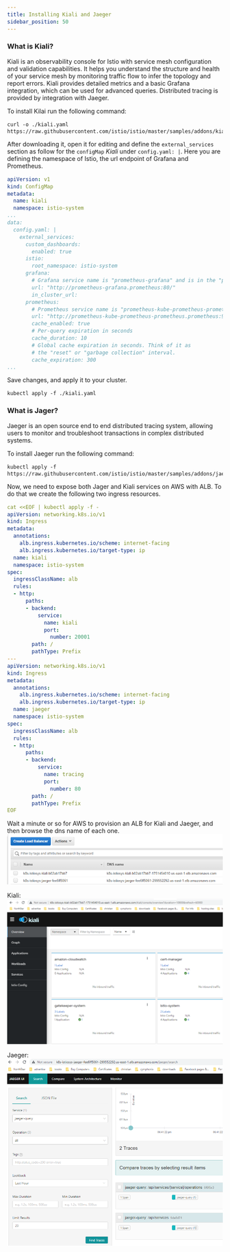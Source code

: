 ```yaml
---
title: Installing Kiali and Jaeger
sidebar_position: 50
---
```


### What is Kiali?
Kiali is an observability console for Istio with service mesh configuration and validation capabilities. It helps you understand the structure and health of your service mesh by monitoring traffic flow to infer the topology and report errors. Kiali provides detailed metrics and a basic Grafana integration, which can be used for advanced queries. Distributed tracing is provided by integration with Jaeger.

To install Kilai run the following command:
```shell
curl -o ./kiali.yaml https://raw.githubusercontent.com/istio/istio/master/samples/addons/kiali.yaml
```

After downloading it, open it for editing and define the `external_services` section as follow for the `configMap` *Kiali* under `config.yaml: |`. Here you are defining the namespace of Istio, the url endpoint of Grafana and Prometheus.

```yaml
apiVersion: v1
kind: ConfigMap
metadata:
  name: kiali
  namespace: istio-system
...
data:
  config.yaml: |
    external_services:
      custom_dashboards:
        enabled: true
      istio:
        root_namespace: istio-system
      grafana:
        # Grafana service name is "prometheus-grafana" and is in the "prometheus" namespace, running on port 80.   
        url: "http://prometheus-grafana.prometheus:80/"
        in_cluster_url:        
      prometheus:
        # Prometheus service name is "prometheus-kube-prometheus-prometheus" and is in the "prometheus" namespace, running on port 9090. 
        url: "http://prometheus-kube-prometheus-prometheus.prometheus:9090/"   
        cache_enabled: true
        # Per-query expiration in seconds
        cache_duration: 10
        # Global cache expiration in seconds. Think of it as
        # the "reset" or "garbage collection" interval.
        cache_expiration: 300   
...
```
Save changes, and apply it to your cluster.
```shell
kubectl apply -f ./kiali.yaml
```

### What is Jager?
Jaeger is an open source end to end distributed tracing system, allowing users to monitor and troubleshoot transactions in complex distributed systems.

To install Jaeger run the following command:
```shell
kubectl apply -f https://raw.githubusercontent.com/istio/istio/master/samples/addons/jaeger.yaml
```

Now, we need to expose both Jager and Kiali services on AWS with ALB. To do that we create the following two ingress resources.
```yaml
cat <<EOF | kubectl apply -f -
apiVersion: networking.k8s.io/v1
kind: Ingress
metadata:
  annotations:
    alb.ingress.kubernetes.io/scheme: internet-facing
    alb.ingress.kubernetes.io/target-type: ip
  name: kiali
  namespace: istio-system
spec:
  ingressClassName: alb
  rules:
  - http:
      paths:
      - backend:
          service:
            name: kiali
            port:
              number: 20001
        path: /
        pathType: Prefix
---
apiVersion: networking.k8s.io/v1
kind: Ingress
metadata:
  annotations:
    alb.ingress.kubernetes.io/scheme: internet-facing
    alb.ingress.kubernetes.io/target-type: ip
  name: jaeger
  namespace: istio-system
spec:
  ingressClassName: alb
  rules:
  - http:
      paths:
      - backend:
          service:
            name: tracing
            port:
              number: 80
        path: /
        pathType: Prefix
EOF
```

Wait a minute or so for AWS to provision an ALB for Kiali and Jaeger, and then browse the dns name of each one.
![kiali-jaeger-lb](../assets/kiali-jaeger-lb.png)

Kiali:
![kiali](../assets/kiali.png)


Jaeger:
![jaeger](../assets/jaeger.png)

